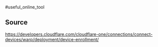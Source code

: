 #useful_online_tool 

## Source
https://developers.cloudflare.com/cloudflare-one/connections/connect-devices/warp/deployment/device-enrollment/

